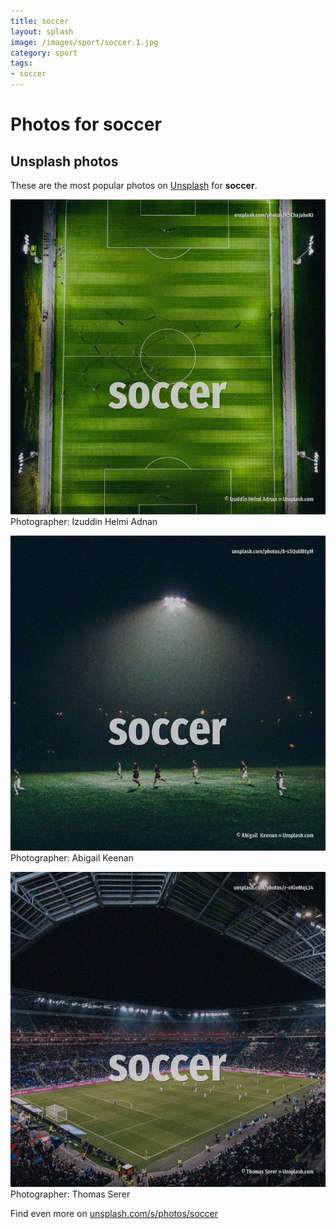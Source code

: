 ```yaml
---
title: soccer
layout: splash
image: /images/sport/soccer.1.jpg
category: sport
tags:
- soccer
---
```

# Photos for soccer
 
## Unsplash photos
These are the most popular photos on [Unsplash](https://unsplash.com) for **soccer**.
 
![soccer](/images/sport/soccer.1.jpg)
Photographer:  Izuddin Helmi Adnan
 
![soccer](/images/sport/soccer.2.jpg)
Photographer:  Abigail  Keenan
 
![soccer](/images/sport/soccer.3.jpg)
Photographer:  Thomas Serer
 
Find even more on [unsplash.com/s/photos/soccer](https://unsplash.com/s/photos/soccer)
 

